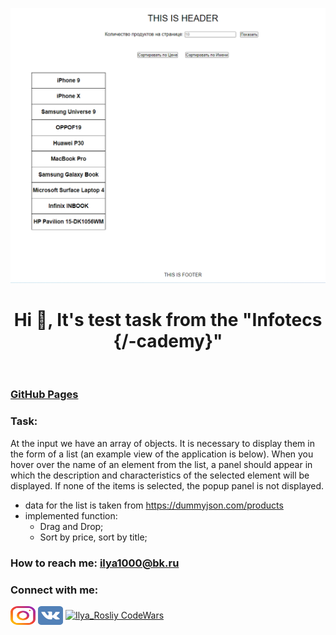![Header](https://github.com/rosliy/infotecs/blob/main/InfotecsTest.bmp)
<h1 align="center">Hi 👋, It's test task from the "Infotecs {/-cademy}"</h1>
<br/>

### <a href="https://rosliy.github.io/infotecs/" target="_blank">GitHub Pages</a>

### Task:
At the input we have an array of objects. It is necessary to display them in the form of a list (an example view of the application is below). When you hover over the name of an element from the list, a panel should appear in which the description and characteristics of the selected element will be displayed. If none of the items is selected, the popup panel is not displayed.

- data for the list is taken from https://dummyjson.com/products
- implemented function: 
    - Drag and Drop;
    - Sort by price, sort by title;

### How to reach me: **ilya1000@bk.ru**

### Connect with me:

<p align="left">
<a href="https://instagram.com/_rosliy_" target="blank"><img align="center" src="https://github.com/rosliy/rosliy/blob/main/assets/instagram.svg" alt="Ilya_Rosliy Instagram" height="30" width="40" /></a>
<a href="https://www.vk.com/rosliy_is" target="blank"><img align="center" src="https://github.com/rosliy/rosliy/blob/main/assets/vk.svg" alt="Ilya_Rosliy VK" height="30" width="40" /></a>
<a href="https://www.codewars.com/users/BioRan" target="blank"><img align="center" src="https://www.codewars.com/users/BioRan/badges/large" alt="Ilya_Rosliy CodeWars" height="30" width="300" /></a>
</p>
